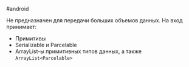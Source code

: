 #android 

Не предназначен для передачи больших объемов данных. На вход принимает:
- Примитивы
- Serializable и Parcelable
- ArrayList-ы примитивных типов данных, а также `ArrayList<Parcelable>`